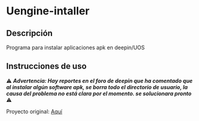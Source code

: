# Uengine-intaller

## Descripción

Programa para instalar aplicaciones apk en deepin/UOS

## Instrucciones de uso

⚠️ ***Advertencia: Hay reportes en el foro de deepin que ha comentado que al instalar algún software apk, se borra todo el directorio de usuario, la causa del problema no está clara por el momento. se solucionara pronto*** ⚠️


Proyecto original: [Aquí](https://gitee.com/Maicss/uengine-installer)